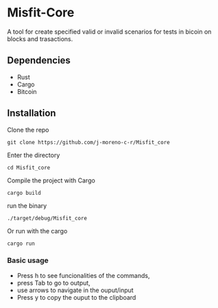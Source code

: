 # Misfit-Core

A tool for create specified valid or invalid scenarios for tests in bicoin on blocks and trasactions.


## Dependencies
 * Rust 
 * Cargo
 * Bitcoin

 
## Installation
Clone the repo
```b
git clone https://github.com/j-moreno-c-r/Misfit_core
```
Enter the directory
```b
cd Misfit_core
```
Compile the project with Cargo
```b
cargo build 
```
run the binary 
```b
./target/debug/Misfit_core 
```
Or run with the cargo 
```b
cargo run
```

### Basic usage

* Press h to see funcionalities of the commands, 
* press Tab to go to output, 
* use arrows to navigate in the ouput/input  
* Press y to copy the ouput to the clipboard 